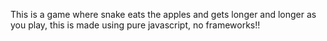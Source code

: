 This is a game where snake eats the apples and gets longer and longer as you play, this is made using pure javascript, no frameworks!!
